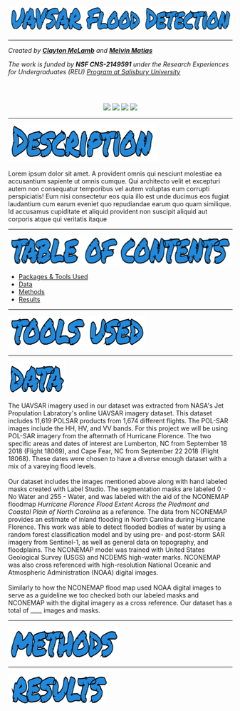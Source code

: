 ![UAVSAR Flood Detection](https://github.com/claytonmclamb/REU-2023-UAVSAR-Flood-Detection/blob/main/Images/title.png?raw=true)

<hr>

*Created by [**Clayton McLamb**](https://github.com/claytonmclamb) and [**Melvin Matias**](https://github.com/melvinmatias)*

*The work is funded by **NSF CNS-2149591** under the Research Experiences for Undergraduates (REU) [Program at Salisbury University](http://faculty.salisbury.edu/~ealu/reu/REU.html)*

<br>
<br>

<div align = "center">
  <p float="left">
    <img src="https://www.ncaa.com/sites/default/files/images/logos/schools/bgl/salisbury.svg" width="200" />
    <img src="https://upload.wikimedia.org/wikipedia/commons/thumb/1/12/NSF.svg/2048px-NSF.svg.png" width="200" /> 
    <img src = "https://www.ncaa.com/sites/default/files/images/logos/schools/bgd/elon.svg" width="200"/>
    <img src = "https://logos-download.com/wp-content/uploads/2019/11/Drew_University_Logo.png" width = "200"/>
  </p>
</div>

<hr>

<a name="test"></a>
![Description](https://github.com/claytonmclamb/REU-2023-UAVSAR-Flood-Detection/blob/main/Images/description.png)

Lorem ipsum dolor sit amet. A provident omnis qui nesciunt molestiae ea accusantium sapiente ut omnis cumque. Qui architecto velit et excepturi autem non consequatur temporibus vel autem voluptas eum corrupti perspiciatis! Eum nisi consectetur eos quia illo est unde ducimus eos fugiat laudantium cum earum eveniet quo repudiandae earum quo quam similique. Id accusamus cupiditate et aliquid provident non suscipit aliquid aut corporis atque qui veritatis itaque



<hr>

![Table of Contents](https://github.com/claytonmclamb/REU-2023-UAVSAR-Flood-Detection/blob/main/Images/tableofcontents.png)
- [Packages & Tools Used](#packages)
- [Data](#data)
- [Methods](#methods)
- [Results](#results)

<hr>

<a name="packages"></a>
![packages](https://github.com/claytonmclamb/REU-2023-UAVSAR-Flood-Detection/blob/main/Images/tools.png)

<hr>


<a name="data"></a>
![data](https://github.com/claytonmclamb/REU-2023-UAVSAR-Flood-Detection/blob/main/Images/data.png) <br><br>
The UAVSAR imagery used in our dataset was extracted from NASA's Jet Propulation Labratory's online UAVSAR imagery dataset. This dataset includes 11,619 POLSAR products from 1,674 different flights. The POL-SAR images include the HH, HV, and VV bands. For this project we will be using POL-SAR imagery from the aftermath of Hurricane Florence. The two specific areas and dates of interest are Lumberton, NC from September 18 2018 (Flight 18069), and Cape Fear, NC from September 22 2018 (Flight 18068). These dates were chosen to have a diverse enough dataset with a mix of a vareying flood levels.
<br><br>
Our dataset includes the images mentioned above along with hand labeled masks created with Label Studio. The segmentation masks are labeled 0 - No Water and 255 - Water, and was labeled with the aid of the NCONEMAP floodmap _Hurricane Florence Flood Extent Across the Piedmont and Coastal Plain of North Carolina_ as a reference. The data from NCONEMAP provides an estimate of inland flooding in North Carolina during Hurricane Florence. This work was able to detect flooded bodies of water by using a random forest classification model and by using pre- and post-storm SAR imagery from Sentinel-1, as well as general data on topography, and floodplains. The NCONEMAP model was trained with United States Geological Survey (USGS) and NCDEMS high-water marks. NCONEMAP was also cross referenced with high-resolution National Oceanic and Atmospheric Administration (NOAA) digital images.
<br><br>
Similarly to how the NCONEMAP flood map used NOAA digital images to serve as a guideline we too checked both our labeled masks and NCONEMAP with the digital imagery as a cross reference. Our dataset has a total of ____ images and masks.
<br>

<hr>



<a name="methods"></a>
![methods](https://github.com/claytonmclamb/REU-2023-UAVSAR-Flood-Detection/blob/main/Images/methods.png)

<hr>

<a name="results"></a>
![results](https://github.com/claytonmclamb/REU-2023-UAVSAR-Flood-Detection/blob/main/Images/results.png)


